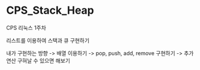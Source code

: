 # CPS_Stack_Heap
CPS 리눅스 1주차 

리스트를 이용하여 스택과 큐 구현하기

내가 구현하는 방향
-> 배열 이용하기
-> pop, push, add, remove 구현하기
-> 추가 연산 구혀날 수 있으면 해보기
